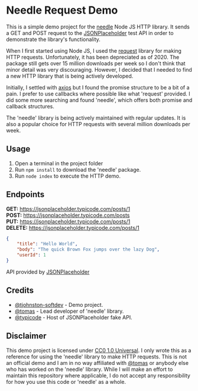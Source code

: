 # Needle Request Demo

This is a simple demo project for the [needle](https://www.npmjs.com/package/needle) Node JS HTTP library. It sends a GET and POST request to the [JSONPlaceholder](https://jsonplaceholder.typicode.com/) test API in order to demonstrate the library's functionality.

When I first started using Node JS, I used the [request](https://www.npmjs.com/package/request) library for making HTTP requests. Unfortunately, it has been depreciated as of 2020. The package still gets over 15 million downloads per week so I don't think that minor detail was very discouraging. However, I decided that I needed to find a new HTTP library that is being actively developed.

Initially, I settled with [axios](https://www.npmjs.com/package/axios) but I found the promise structure to be a bit of a pain. I prefer to use callbacks where possible like what 'request' provided. I did some more searching and found 'needle', which offers both promise and callback structures.

The 'needle' library is being actively maintained with regular updates. It is also a popular choice for HTTP requests with several million downloads per week.


## Usage

1. Open a terminal in the project folder
2. Run `npm install` to download the 'needle' package.
3. Run `node index` to execute the HTTP demo.


## Endpoints

**GET:** https://jsonplaceholder.typicode.com/posts/1  
**POST:** https://jsonplaceholder.typicode.com/posts  
**PUT:** https://jsonplaceholder.typicode.com/posts/1  
**DELETE:** https://jsonplaceholder.typicode.com/posts/1

```json
{
	"title": "Hello World",
	"body": "The quick Brown Fox jumps over the lazy Dog",
	"userId": 1
}
```

API provided by [JSONPlaceholder](https://jsonplaceholder.typicode.com/)


## Credits

* [@tjohnston-softdev](https://github.com/tjohnston-softdev) - Demo project.
* [@tomas](https://github.com/tomas) - Lead developer of 'needle' library.
* [@typicode](https://github.com/typicode) - Host of JSONPlaceholder fake API.


## Disclaimer

This demo project is licensed under [CC0 1.0 Universal](https://creativecommons.org/publicdomain/zero/1.0/). I only wrote this as a reference for using the 'needle' library to make HTTP requests. This is not an official demo and I am in no way affiliated with [@tomas](https://github.com/tomas) or anybody else who has worked on the 'needle' library. While I will make an effort to maintain this repository where applicable, I do not accept any responsibility for how you use this code or 'needle' as a whole.
